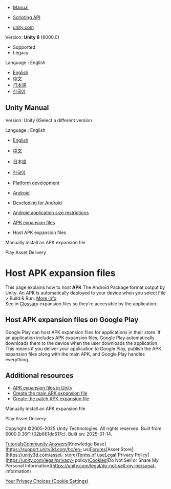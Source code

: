[](https://docs.unity3d.com)

  * [Manual](../Manual/index.html)
  * [Scripting API](../ScriptReference/index.html)

  * [unity.com](https://unity.com/)

Version: **Unity 6** (6000.0)

  * Supported
  * Legacy

Language : English

  * [English](/Manual/android-apk-expansion-files-host.html)
  * [中文](/cn/current/Manual/android-apk-expansion-files-host.html)
  * [日本語](/ja/current/Manual/android-apk-expansion-files-host.html)
  * [한국어](/kr/current/Manual/android-apk-expansion-files-host.html)

[](https://docs.unity3d.com)

## Unity Manual

Version: Unity 6Select a different version

Language : English

  * [English](/Manual/android-apk-expansion-files-host.html)
  * [中文](/cn/current/Manual/android-apk-expansion-files-host.html)
  * [日本語](/ja/current/Manual/android-apk-expansion-files-host.html)
  * [한국어](/kr/current/Manual/android-apk-expansion-files-host.html)

  * [Platform development ](PlatformSpecific.html)
  * [Android](android.html)
  * [Developing for Android](android-developing.html)
  * [Android application size restrictions](android-application-size-restrictions.html)
  * [APK expansion files](android-OBBsupport.html)
  * Host APK expansion files

[](android-apk-expansion-files-install.html)

Manually install an APK expansion file

[](play-asset-delivery.html)

Play Asset Delivery

# Host APK expansion files

This page explains how to host **APK** The Android Package format output by
Unity. An APK is automatically deployed to your device when you select File >
Build & Run. [More info](android-BuildProcess.html)  
See in [Glossary](Glossary.html#APK) expansion files so they’re accessible by
the application.

## Host APK expansion files on Google Play

Google Play can host APK expansion files for applications in their store. If
an application includes APK expansion files, Google Play automatically
downloads them to the device when the user downloads the application. This
means if you deliver your application to Google Play, publish the APK
expansion files along with the main APK, and Google Play handles everything.

## Additional resources

  * [APK expansion files in Unity](android-apk-expansion-files-in-unity.html)
  * [Create the main APK expansion file](android-apk-expansion-files-in-unity.html#CreateMainAPK)
  * [Create the patch APK expansion file](android-apk-expansion-files-in-unity.html#CreatePatchAPK)

[](android-apk-expansion-files-install.html)

Manually install an APK expansion file

[](play-asset-delivery.html)

Play Asset Delivery

Copyright ©2005-2025 Unity Technologies. All rights reserved. Built from
6000.0.36f1 (02b661dc617c). Built on: 2025-01-14.

[Tutorials](https://learn.unity.com/)[Community
Answers](https://answers.unity3d.com)[Knowledge
Base](https://support.unity3d.com/hc/en-
us)[Forums](https://forum.unity3d.com)[Asset Store](https://unity3d.com/asset-
store)[Terms of
use](https://docs.unity3d.com/Manual/TermsOfUse.html)[Legal](https://unity.com/legal)[Privacy
Policy](https://unity.com/legal/privacy-
policy)[Cookies](https://unity.com/legal/cookie-policy)[Do Not Sell or Share
My Personal Information](https://unity.com/legal/do-not-sell-my-personal-
information)

[Your Privacy Choices (Cookie Settings)](javascript:void\(0\);)

